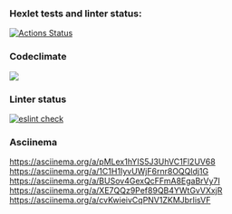 ### Hexlet tests and linter status:
[![Actions Status](https://github.com/ivan-fedoroff/frontend-project-lvl1/workflows/hexlet-check/badge.svg)](https://github.com/ivan-fedoroff/frontend-project-lvl1/actions)
### Codeclimate
<a href="https://codeclimate.com/github/ivan-fedoroff/frontend-project-lvl1/maintainability"><img src="https://api.codeclimate.com/v1/badges/490c3982a585a483b4db/maintainability" /></a>
### Linter status
[![eslint check](https://github.com/ivan-fedoroff/frontend-project-lvl1/actions/workflows/eslint-check.yml/badge.svg?branch=main)](https://github.com/ivan-fedoroff/frontend-project-lvl1/actions/workflows/eslint-check.yml)
### Asciinema
https://asciinema.org/a/pMLex1hYIS5J3UhVC1Fl2UV68
https://asciinema.org/a/1C1H1IyvUWjF6rnr8OQQldj1G
https://asciinema.org/a/BUSov4GexQcFFmA8EgaBrVy7I
https://asciinema.org/a/XE7QQz9Pef89QB4YWtGvVXxjR
https://asciinema.org/a/cvKwieivCqPNV1ZKMJbrIisVF